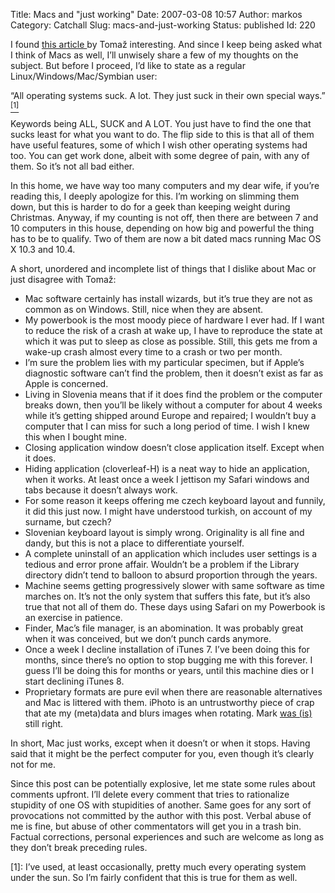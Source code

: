 Title: Macs and "just working"
Date: 2007-03-08 10:57
Author: markos
Category: Catchall
Slug: macs-and-just-working
Status: published
Id: 220

<html>
 <body>
  <div>
   <p>
    I found
    <a href="http://www.tablix.org/~avian/blog/archives/2007/03/07/T19_56_22/">
     this article
    </a>
    by Tomaž interesting. And since I keep being asked what I think of Macs as well, I’ll unwisely share a few of my thoughts on the subject. But before I proceed, I’d like to state as a regular Linux/Windows/Mac/Symbian user:
   </p>
   <p>
    “All operating systems suck. A lot. They just suck in their own special ways.”
    <a href="#macs-1">
     <sup>
      [1]
     </sup>
    </a>
   </p>
   <p>
    Keywords being ALL, SUCK and A LOT. You just have to find the one that sucks least for what you want to do. The flip side to this is that all of them have useful features, some of which I wish other operating systems had too. You can get work done, albeit with some degree of pain, with any of them. So it’s not all bad either.
   </p>
   <p>
    In this home, we have way too many computers and my dear wife, if you’re reading this, I deeply apologize for this.  I’m working on slimming them down, but this is harder to do for a geek than keeping weight during Christmas. Anyway, if my counting is not off, then there are between 7 and 10 computers in this house, depending on how big and powerful the thing has to be to qualify. Two of them are now a bit dated macs running Mac OS X 10.3 and 10.4.
   </p>
   <p>
    A short, unordered and incomplete list of things that I dislike about Mac or just disagree with Tomaž:
   </p>
   <ul>
    <li>
     Mac software certainly has install wizards, but it’s true they are not as common as on Windows. Still, nice when they are absent.
    </li>
    <li>
     My powerbook is the most moody piece of hardware I ever had. If I want to reduce the risk of a crash at wake up, I have to reproduce the state at which it was put to sleep as close as possible. Still, this gets me from a wake-up crash almost every time to a crash or two per month.
    </li>
    <li>
     I’m sure the problem lies with my particular specimen, but if Apple’s diagnostic software can’t find the problem, then it doesn’t exist as far as Apple is concerned.
    </li>
    <li>
     Living in Slovenia means that if it does find the problem or the computer breaks down, then you’ll be likely without a computer for about 4 weeks while it’s getting shipped around Europe and repaired; I wouldn’t buy a computer that I can miss for such a long period of time. I wish I knew this when I bought mine.
    </li>
    <li>
     Closing application window doesn’t close application itself. Except when it does.
    </li>
    <li>
     Hiding application (cloverleaf-H) is a neat way to hide an application, when it works. At least once a week I jettison my Safari windows and tabs because it doesn’t always work.
    </li>
    <li>
     For some reason it keeps offering me czech keyboard layout and funnily, it did this just now. I might have understood turkish, on account of my surname, but czech?
    </li>
    <li>
     Slovenian keyboard layout is simply wrong. Originality is all fine and dandy, but this is not a place to differentiate yourself.
    </li>
    <li>
     A complete uninstall of an application which includes user settings is a tedious and error prone affair. Wouldn’t be a problem if the Library directory didn’t tend to balloon to absurd proportion through the years.
    </li>
    <li>
     Machine seems getting progressively slower with same software as time marches on. It’s not the only system that suffers this fate, but it’s also true that not all of them do. These days using Safari on my Powerbook is an exercise in patience.
    </li>
    <li>
     Finder, Mac’s file manager, is an abomination. It was probably great when it was conceived, but we don’t punch cards anymore.
    </li>
    <li>
     Once a week I decline installation of iTunes 7. I’ve been doing this for months, since there’s no option to stop bugging me with this forever. I guess I’ll be doing this for months or years, until this machine dies or I start declining iTunes 8.
    </li>
    <li>
     Proprietary formats are pure evil when there are reasonable alternatives and Mac is littered with them. iPhoto is an untrustworthy piece of crap that ate my (meta)data and blurs images when rotating. Mark
     <a href="http://diveintomark.org/archives/2006/06/02/when-the-bough-breaks">
      was (is)
     </a>
     still right.
    </li>
   </ul>
   <p>
    In short, Mac just works, except when it doesn’t or when it stops. Having said that it might be the perfect computer for you, even though it’s clearly not for me.
   </p>
   <p>
    Since this post can be potentially explosive, let me state some rules about comments upfront. I’ll delete every comment that tries to rationalize stupidity of one OS with stupidities of another. Same goes for any sort of provocations not committed by the author with this post. Verbal abuse of me is fine, but abuse of other commentators will get you in a trash bin. Factual corrections, personal experiences and such are welcome as long as they don’t break preceding rules.
   </p>
   <p>
    <a name="macs-1">
    </a>
    [1]: I’ve used, at least occasionally, pretty much every operating system under the sun. So I’m fairly confident that this is true for them as well.
   </p>
  </div>
 </body>
</html>